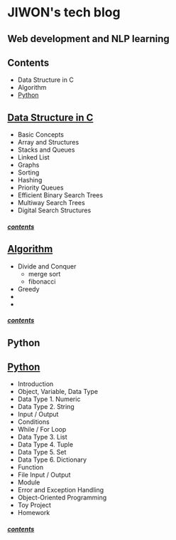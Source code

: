 # JIWON's tech blog
## Web development and NLP learning


## Contents
- Data Structure in C
- Algorithm
- [Python](#Python)

## [Data Structure in C](DS/Data-Structure.md)
* Basic Concepts
* Array and Structures
* Stacks and Queues
* Linked List
* Graphs
* Sorting
* Hashing
* Priority Queues
* Efficient Binary Search Trees
* Multiway Search Trees
* Digital Search Structures

##### [contents](#contents)


## [Algorithm](Algo/Algorithm.md)
* Divide and Conquer
  * merge sort
  * fibonacci
* Greedy
* 
* 

##### [contents](#contents)

## Python
## [Python](Python/Python.md)
* Introduction
* Object, Variable, Data Type
* Data Type 1. Numeric
* Data Type 2. String
* Input / Output
* Conditions
* While / For Loop
* Data Type 3. List
* Data Type 4. Tuple
* Data Type 5. Set
* Data Type 6. Dictionary
* Function
* File Input / Output
* Module
* Error and Exception Handling
* Object-Oriented Programming
* Toy Project
* Homework

##### [contents](#contents)
